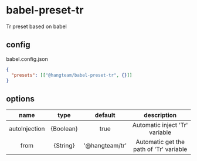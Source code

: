 # babel-preset-tr
Tr preset based on babel

## config

babel.config.json

```json
{
  "presets": [["@hangteam/babel-preset-tr", {}]]
}
```

## options

|     name      |          type          |          default          |           description           |
| :-----------: | :----------------------: | :-----------------------------: | :-----------------------------: |
| autoInjection | {Boolean} | true | Automatic inject 'Tr' variable |
| from | {String} | '@hangteam/tr' | Automatic get the path of 'Tr' variable |

